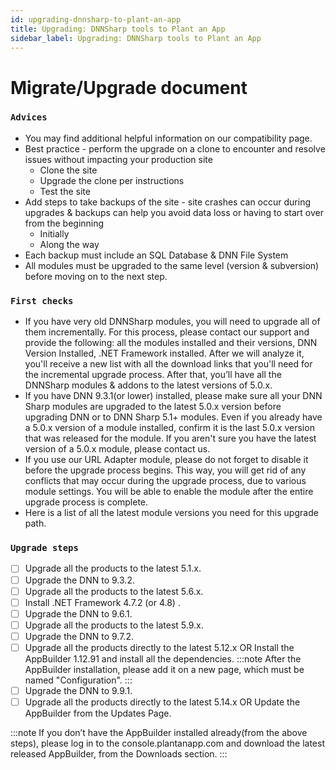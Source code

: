 ```yaml
---
id: upgrading-dnnsharp-to-plant-an-app
title: Upgrading: DNNSharp tools to Plant an App
sidebar_label: Upgrading: DNNSharp tools to Plant an App
---
```


# Migrate/Upgrade document


### `Advices`

* You may find additional helpful information on our compatibility page.
* Best practice - perform the upgrade on a clone to encounter and resolve issues
without impacting your production site
    * Clone the site
    * Upgrade the clone per instructions
    * Test the site
* Add steps to take backups of the site - site crashes can occur during upgrades &
backups can help you avoid data loss or having to start over from the beginning
    * Initially
    * Along the way
* Each backup must include an SQL Database & DNN File System
* All modules must be upgraded to the same level (version & subversion) before
moving on to the next step.

### `First checks`

* If you have very old DNNSharp modules, you will need to upgrade all of them
incrementally. For this process, please contact our support and provide the following:
all the modules installed and their versions, DNN Version Installed, .NET Framework
installed. After we will analyze it, you'll receive a new list with all the download links
that you'll need for the incremental upgrade process. After that, you’ll have all the
DNNSharp modules & addons to the latest versions of 5.0.x.
* If you have DNN 9.3.1(or lower) installed, please make sure all your DNN Sharp
modules are upgraded to the latest 5.0.x version before upgrading DNN or to DNN
Sharp 5.1+ modules. Even if you already have a 5.0.x version of a module installed,
confirm it is the last 5.0.x version that was released for the module. If you aren't sure
you have the latest version of a 5.0.x module, please contact us.
* If you use our URL Adapter module, please do not forget to disable it before the
upgrade process begins. This way, you will get rid of any conflicts that may occur
during the upgrade process, due to various module settings. You will be able to
enable the module after the entire upgrade process is complete.
* Here is a list of all the latest module versions you need for this upgrade path.

### `Upgrade steps`
- [ ] Upgrade all the products to the latest 5.1.x.
- [ ] Upgrade the DNN to 9.3.2.
- [ ] Upgrade all the products to the latest 5.6.x.
- [ ] Install .NET Framework 4.7.2 (or 4.8) .
- [ ] Upgrade the DNN to 9.6.1.
- [ ] Upgrade all the products to the latest 5.9.x.
- [ ] Upgrade the DNN to 9.7.2.
- [ ] Upgrade all the products directly to the latest 5.12.x OR Install the AppBuilder
1.12.91 and install all the dependencies.
:::note
After the AppBuilder installation, please add it on a new page, which must be named "Configuration". 
:::
- [ ] Upgrade the DNN to 9.9.1.
- [ ] Upgrade all the products directly to the latest 5.14.x OR Update the AppBuilder from
the Updates Page.

:::note
If you don’t have the AppBuilder installed already(from the above steps), please log in
to the console.plantanapp.com and download the latest released AppBuilder, from
the Downloads section.
:::
